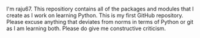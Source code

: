 I'm raju67. This repositiory contains all of the packages and modules that I create as I work on learning Python.
This is my first GitHub repository.  Please excuse anything that deviates from norms in terms of Python or git as I am learning both. Please do give me constructive criticism.
